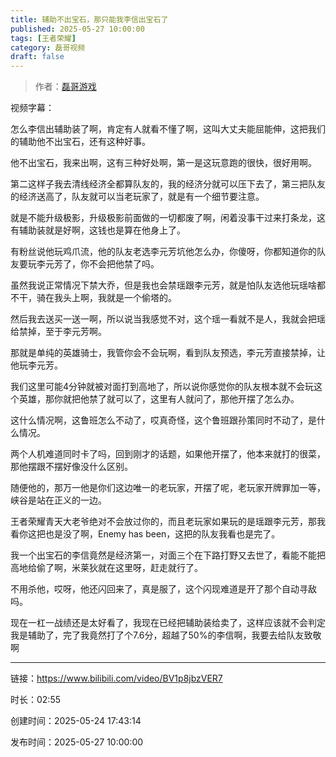 ```yaml
---
title: 辅助不出宝石，那只能我李信出宝石了
published: 2025-05-27 10:00:00
tags: [王者荣耀]
category: 磊哥视频
draft: false
---
```



> 作者：[磊哥游戏](https://space.bilibili.com/268941858)

视频字幕：

怎么李信出辅助装了啊，肯定有人就看不懂了啊，这叫大丈夫能屈能伸，这把我们的辅助他不出宝石，还有这种好事。

他不出宝石，我来出啊，这有三种好处啊，第一是这玩意跑的很快，很好用啊。

第二这样子我去清线经济全都算队友的，我的经济分就可以压下去了，第三把队友的经济送高了，队友就可以当老玩家了，就是有一个细节要注意。

就是不能升级极影，升级极影前面做的一切都废了啊，闲着没事干过来打条龙，这有辅助装就是好啊，这钱也是算在他身上了。

有粉丝说他玩鸡爪流，他的队友老选李元芳坑他怎么办，你傻呀，你都知道你的队友要玩李元芳了，你不会把他禁了吗。

虽然我说正常情况下禁大乔，但是我也会禁瑶跟李元芳，就是怕队友选他玩瑶啥都不干，骑在我头上啊，我就是一个偷塔的。

然后我去送买一送一啊，所以说当我感觉不对，这个瑶一看就不是人，我就会把瑶给禁掉，至于李元芳啊。

那就是单纯的英雄骑士，我管你会不会玩啊，看到队友预选，李元芳直接禁掉，让他玩李元芳。

我们这里可能4分钟就被对面打到高地了，所以说你感觉你的队友根本就不会玩这个英雄，那你就把他禁了就可以了，这里有人就问了，那他开摆了怎么办。

这什么情况啊，这鲁班怎么不动了，哎真奇怪，这个鲁班跟孙策同时不动了，是什么情况。

两个人机难道同时卡了吗，回到刚才的话题，如果他开摆了，他本来就打的很菜，那他摆跟不摆好像没什么区别。

随便他的，那万一他是你们这边唯一的老玩家，开摆了呢，老玩家开牌罪加一等，峡谷是站在正义的一边。

王者荣耀青天大老爷绝对不会放过你的，而且老玩家如果玩的是瑶跟李元芳，那我看你这把也是没了啊，Enemy has been，这把的队友我看也是完了。

我一个出宝石的李信竟然是经济第一，对面三个在下路打野又去世了，看能不能把高地给偷了啊，米莱狄就在这里呀，赶走就行了。

不用杀他，哎呀，他还闪回来了，真是服了，这个闪现难道是开了那个自动寻敌吗。

现在一杠一战绩还是太好看了，我现在已经把辅助装给卖了，这样应该就不会判定我是辅助了，完了我竟然打了个7.6分，超越了50%的李信啊，我要去给队友致敬啊

---

链接：https://www.bilibili.com/video/BV1p8jbzVER7

时长：02:55

创建时间：2025-05-24 17:43:14

发布时间：2025-05-27 10:00:00
